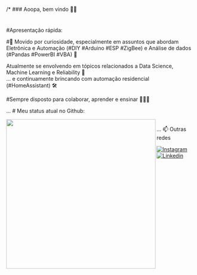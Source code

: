 /* ### Aoopa, bem vindo 🤟🏽
#
#Apresentação rápida:

#🧐 Movido por curiosidade, especialmente em assuntos que abordam Eletrônica e Automação (#DIY #Arduino #ESP #ZigBee) e Análise de dados (#Pandas #PowerBI #VBA) 🧪

Atualmente se envolvendo em tópicos relacionados a Data Science, Machine Learning e Reliability 🤯 </br>
... e continuamente brincando com automação residencial (#HomeAssistant) 🛠

#Sempre disposto para colaborar, aprender e ensinar 👩🏽‍🦲

... # Meu status atual no Github:

<center>
		<tr>
			<td>
				<img width="400px" align="left" src="https://github-readme-stats.vercel.app/api/top-langs/?username=feliperafaeldamiani&hide=html&layout=compact&theme=buefy"/>
			</td>
		</tr>
</center>

<br>
... 📫 Outras redes 

[![Instagram](https://icon-icons.com/icons2/2428/PNG/48/instagram_black_logo_icon_147122.png)](https://www.instagram.com/feliperafael.damiani/)    [![Linkedin](https://icon-icons.com/icons2/652/PNG/32/linkedin_icon-icons.com_59873.png)](https://www.linkedin.com/in/felipedamiani/)


<!--
[<img src="https://img.shields.io/badge/-LinkedIn-blue?style=flat-square&logo=Linkedin&logoColor=white&link=https://www.linkedin.com/in/felipedamiani" height="22" title="LinkedIn" />](https://www.linkedin.com/in/felipedamiani) 
[<img src="https://img.shields.io/badge/-Instagram-purple?style=flat-square&logo=Instagram&logoColor=white&link=https://www.instagram.com/feliperafael.damiani/" height="22" title="Instagram" />](https://www.instagram.com/feliperafael.damiani)
-->


<!--

**feliperafaeldamiani/feliperafaeldamiani** is a ✨ _special_ ✨ repository because its `README.md` (this file) appears on your GitHub profile.


Here are some ideas to get you started:

- 🔭 I’m currently working on ...
- 🌱 I’m currently learning ...
- 👯 I’m looking to collaborate on ...
- 🤔 I’m looking for help with ...
- 💬 Ask me about ...
- 📫 How to reach me: ...
- 😄 Pronouns: ...
- ⚡ Fun fact: ...
-->
